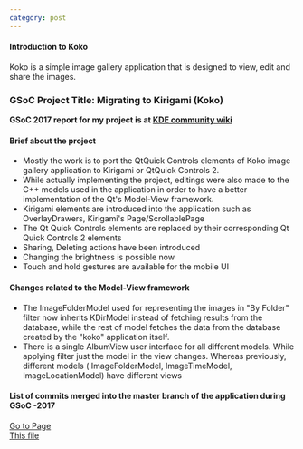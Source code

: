 ```yaml
---
category: post
---
```

#### Introduction to Koko
Koko is a simple image gallery application that is designed to view, edit and share the images.

### GSoC Project Title: Migrating to Kirigami (Koko)
**GSoC 2017 report for my project is at [KDE community wiki](https://community.kde.org/GSoC/2017/StatusReports/atulsharma)**
#### Brief about the project
* Mostly the work is to port the QtQuick Controls elements of Koko image gallery application to Kirigami or QtQuick Controls 2.
* While actually implementing the project, editings were also made to the C++ models used in the application in order to have a better implementation of the Qt's Model-View framework.
* Kirigami elements are introduced into the application such as OverlayDrawers, Kirigami's Page/ScrollablePage
* The Qt Quick Controls elements are replaced by their corresponding Qt Quick Controls 2 elements
* Sharing, Deleting actions have been introduced
* Changing the brightness is possible now
* Touch and hold gestures are available for the mobile UI

#### Changes related to the Model-View framework

* The ImageFolderModel used for representing the images in "By Folder" filter now inherits KDirModel instead of fetching results from the database, while the rest of model fetches the data from the database created by the "koko" application itself.
* There is a single AlbumView user interface for all different models. While applying filter just the model in the view changes. Whereas previously, different models ( ImageFolderModel, ImageTimeModel, ImageLocationModel) have different views

#### List of commits merged into the master branch of the application during GSoC -2017
[Go to Page ](/_pages/2017-08-24-workdone)<br>
[This file](/_pages/workdone.log)

